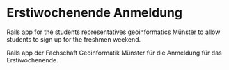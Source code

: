 Erstiwochenende Anmeldung
=========================

Rails app for the students representatives geoinformatics Münster to allow students to sign up for the freshmen weekend.

Rails app der Fachschaft Geoinformatik Münster für die Anmeldung für das Erstiwochenende.

